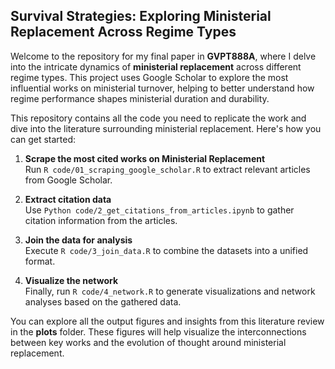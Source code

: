 ## Survival Strategies: Exploring Ministerial Replacement Across Regime Types


Welcome to the repository for my final paper in **GVPT888A**, where I delve into the intricate dynamics of **ministerial replacement** across different regime types. This project uses Google Scholar to explore the most influential works on ministerial turnover, helping to better understand how regime performance shapes ministerial duration and durability.

This repository contains all the code you need to replicate the work and dive into the literature surrounding ministerial replacement. Here's how you can get started:

1. **Scrape the most cited works on Ministerial Replacement**  
   Run `R code/01_scraping_google_scholar.R` to extract relevant articles from Google Scholar.
   
2. **Extract citation data**  
   Use `Python code/2_get_citations_from_articles.ipynb` to gather citation information from the articles.

3. **Join the data for analysis**  
   Execute `R code/3_join_data.R` to combine the datasets into a unified format.

4. **Visualize the network**  
   Finally, run `R code/4_network.R` to generate visualizations and network analyses based on the gathered data.

You can explore all the output figures and insights from this literature review in the **plots** folder. These figures will help visualize the interconnections between key works and the evolution of thought around ministerial replacement.
